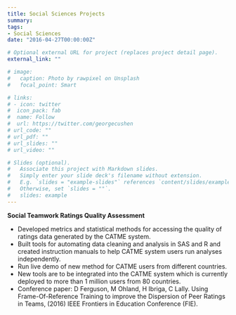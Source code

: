 ```yaml
---
title: Social Sciences Projects
summary:     
tags:  
- Social Sciences  
date: "2016-04-27T00:00:00Z"

# Optional external URL for project (replaces project detail page).
external_link: ""

# image:
#   caption: Photo by rawpixel on Unsplash
#   focal_point: Smart

# links:
# - icon: twitter
#  icon_pack: fab
#  name: Follow
#  url: https://twitter.com/georgecushen
# url_code: ""
# url_pdf: ""
# url_slides: ""
# url_video: ""

# Slides (optional).
#   Associate this project with Markdown slides.
#   Simply enter your slide deck's filename without extension.
#   E.g. `slides = "example-slides"` references `content/slides/example-slides.md`.
#   Otherwise, set `slides = ""`.
#   slides: example
---
```

**Social Teamwork Ratings Quality Assessment**
- Developed metrics and statistical methods for accessing the quality of ratings data generated by the CATME system. 
- Built tools for automating data cleaning and analysis in SAS and R and created instruction manuals to help CATME system users run analyses independently.  
- Run live demo of new method for CATME users from different countries.  
- New tools are to be integrated into the CATME system which is currently deployed to more than 1 million users from 80 countries.  
- Conference paper: D Ferguson, M Ohland, H Ibriga, C Lally. Using Frame-Of-Reference Training to improve the Dispersion of Peer Ratings in Teams, (2016) IEEE Frontiers in Education Conference (FIE).
